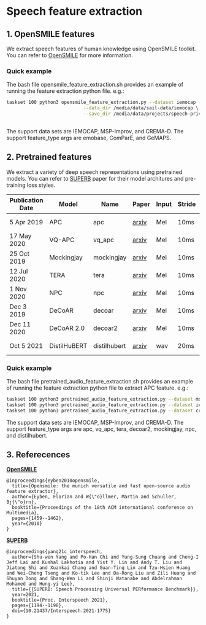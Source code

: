 # Speech feature extraction

## 1. OpenSMILE features
We extract speech features of human knowledge using OpenSMILE toolkit. You can refer to [OpenSMILE](https://www.audeering.com/research/opensmile/) for more information.

### Quick example
The bash file opensmile_feature_extraction.sh provides an example of running the feature extraction python file. e.g.:

```sh
taskset 100 python3 opensmile_feature_extraction.py --dataset iemocap --feature_type emobase \
                            --data_dir /media/data/sail-data/iemocap \
                            --save_dir /media/data/projects/speech-privacy
 
```
The support data sets are IEMOCAP, MSP-Improv, and CREMA-D. The support feature_type args are emobase, ComParE, and GeMAPS.

## 2. Pretrained features

We extract a variety of deep speech representations using pretrained models. You can refer to [SUPERB](https://arxiv.org/abs/2105.01051) paper for their model architures and pre-training loss styles.

Publication Date | Model | Name | Paper | Input | Stride | Pre-train Data | Official Repo 
|---|---|---|---|---|---|---|---
5 Apr 2019 | APC | apc | [arxiv](https://arxiv.org/abs/1904.03240) | Mel | 10ms | [LibriSpeech-360](http://www.openslr.org/12) | [APC](https://github.com/Alexander-H-Liu/NPC)
17 May 2020 | VQ-APC | vq_apc | [arxiv](https://arxiv.org/abs/2005.08392) | Mel | 10ms | [LibriSpeech-360](http://www.openslr.org/12) | [NPC](https://github.com/Alexander-H-Liu/NPC)
25 Oct 2019 | Mockingjay | mockingjay | [arxiv](https://arxiv.org/abs/1910.12638) | Mel | 10ms | [LibriSpeech-960](http://www.openslr.org/12) | [S3PRL](https://github.com/andi611/Self-Supervised-Speech-Pretraining-and-Representation-Learning)
12 Jul 2020 | TERA | tera | [arxiv](https://arxiv.org/abs/2007.06028) | Mel | 10ms | [LibriSpeech-960](http://www.openslr.org/12) | [S3PRL](https://github.com/andi611/Self-Supervised-Speech-Pretraining-and-Representation-Learning)
1 Nov 2020 | NPC | npc | [arxiv](https://arxiv.org/abs/2011.00406) | Mel | 10ms | [LibriSpeech-360](http://www.openslr.org/12) | [NPC](https://github.com/Alexander-H-Liu/NPC)
Dec 3 2019 | DeCoAR | decoar | [arxiv](https://arxiv.org/abs/1912.01679) | Mel | 10ms | [LibriSpeech-960](http://www.openslr.org/12) | [speech-representations](https://github.com/awslabs/speech-representations)
Dec 11 2020 | DeCoAR 2.0 | decoar2 | [arxiv](https://arxiv.org/abs/2012.06659) | Mel | 10ms | [LibriSpeech-960](http://www.openslr.org/12) | [speech-representations](https://github.com/awslabs/speech-representations)
Oct 5 2021 | DistilHuBERT | distilhubert | [arxiv](https://arxiv.org/abs/2110.01900) | wav | 20ms | [LibriSpeech-960](http://www.openslr.org/12) | [S3PRL](https://github.com/s3prl/s3prl)


### Quick example
The bash file pretrained_audio_feature_extraction.sh provides an example of running the feature extraction python file to extract APC feature. e.g.:

```sh
taskset 100 python3 pretrained_audio_feature_extraction.py --dataset msp-improv --feature_type apc
taskset 100 python3 pretrained_audio_feature_extraction.py --dataset iemocap --feature_type apc
taskset 100 python3 pretrained_audio_feature_extraction.py --dataset crema-d --feature_type apc
```
The support data sets are IEMOCAP, MSP-Improv, and CREMA-D. The support feature_type args are apc, vq_apc, tera, decoar2, mockingjay, npc, and distilhubert.


## 3. Referecences


**[OpenSMILE](https://www.audeering.com/research/opensmile/)**
```
@inproceedings{eyben2010opensmile,
  title={Opensmile: the munich versatile and fast open-source audio feature extractor},
  author={Eyben, Florian and W{\"o}llmer, Martin and Schuller, Bj{\"o}rn},
  booktitle={Proceedings of the 18th ACM international conference on Multimedia},
  pages={1459--1462},
  year={2010}
}
```

**[SUPERB](https://arxiv.org/abs/2105.01051)**

```
@inproceedings{yang21c_interspeech,
  author={Shu-wen Yang and Po-Han Chi and Yung-Sung Chuang and Cheng-I Jeff Lai and Kushal Lakhotia and Yist Y. Lin and Andy T. Liu and Jiatong Shi and Xuankai Chang and Guan-Ting Lin and Tzu-Hsien Huang and Wei-Cheng Tseng and Ko-tik Lee and Da-Rong Liu and Zili Huang and Shuyan Dong and Shang-Wen Li and Shinji Watanabe and Abdelrahman Mohamed and Hung-yi Lee},
  title={{SUPERB: Speech Processing Universal PERformance Benchmark}},
  year=2021,
  booktitle={Proc. Interspeech 2021},
  pages={1194--1198},
  doi={10.21437/Interspeech.2021-1775}
}
```
